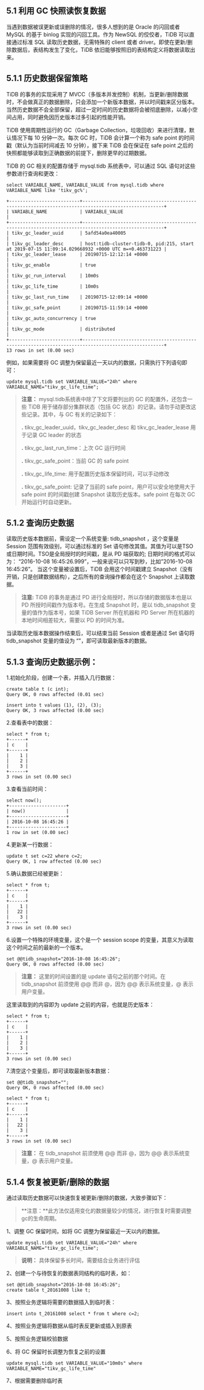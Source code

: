 ## 5.1 利用 GC 快照读恢复数据

当遇到数据被误更新或误删除的情况，很多人想到的是 Oracle 的闪回或者 MySQL 的基于 binlog 实现的闪回工具。作为 NewSQL 的佼佼者，TiDB 可以直接通过标准 SQL 读取历史数据，无需特殊的 client 或者 driver。即使在更新/删除数据后，表结构发生了变化，TiDB 依旧能够按照旧的表结构定义将数据读取出来。

## 5.1.1 历史数据保留策略

TiDB 的事务的实现采用了 MVCC（多版本并发控制）机制，当更新/删除数据时，不会做真正的数据删除，只会添加一个新版本数据，并以时间戳来区分版本。当然历史数据不会全部保留，超过一定时间的历史数据将会被彻底删除，以减小空间占用，同时避免因历史版本过多引起的性能开销。

TiDB 使用周期性运行的 GC（Garbage Collection，垃圾回收）来进行清理，默认情况下每 10 分钟一次。每次 GC 时，TiDB 会计算一个称为 safe point 的时间戳（默认为当前时间减去 10 分钟），接下来 TiDB 会在保证在 safe point 之后的快照都能够读取到正确数据的前提下，删除更早的过期数据。

TiDB 的 GC 相关的配置存储于 mysql.tidb 系统表中，可以通过 SQL 语句对这些参数进行查询和更改：

```
select VARIABLE_NAME, VARIABLE_VALUE from mysql.tidb where VARIABLE_NAME like 'tikv_gc%';

+--------------------------+----------------------------------------------------------------------------------------------------+
| VARIABLE_NAME            | VARIABLE_VALUE                                                                                     |
+--------------------------+----------------------------------------------------------------------------------------------------+
| tikv_gc_leader_uuid      | 5afd54a0ea40005                                                                                    |
| tikv_gc_leader_desc      | host:tidb-cluster-tidb-0, pid:215, start at 2019-07-15 11:09:14.029668932 +0000 UTC m=+0.463731223 |
| tikv_gc_leader_lease     | 20190715-12:12:14 +0000                                                                            |
| tikv_gc_enable           | true                                                                                               |
| tikv_gc_run_interval     | 10m0s                                                                                              |
| tikv_gc_life_time        | 10m0s                                                                                              |
| tikv_gc_last_run_time    | 20190715-12:09:14 +0000                                                                            |
| tikv_gc_safe_point       | 20190715-11:59:14 +0000                                                                            |
| tikv_gc_auto_concurrency | true                                                                                               |
| tikv_gc_mode             | distributed                                                                                        |
+--------------------------+----------------------------------------------------------------------------------------------------+
13 rows in set (0.00 sec)                                                                                      
```

例如，如果需要将 GC 调整为保留最近一天以内的数据，只需执行下列语句即可：

```
update mysql.tidb set VARIABLE_VALUE="24h" where VARIABLE_NAME="tikv_gc_life_time";
```

> **注意：** mysql.tidb系统表中除了下文将要列出的 GC 的配置外，还包含一些 TiDB 用于储存部分集群状态（包括 GC 状态）的记录。请勿手动更改这些记录。其中，与 GC 有关的记录如下：
>
> **.** tikv_gc_leader_uuid，tikv_gc_leader_desc 和 tikv_gc_leader_lease 用于记录 GC leader 的状态
>
> **.** tikv_gc_last_run_time：上次 GC 运行时间
>
> **.** tikv_gc_safe_point：当前 GC 的 safe point
>
> **.** tikv_gc_life_time: 用于配置历史版本保留时间，可以手动修改
>
> **.** tikv_gc_safe_point: 记录了当前的 safe point，用户可以安全地使用大于 safe point 的时间戳创建 Snapshot 读取历史版本。safe point 在每次 GC 开始运行时自动更新。

## 5.1.2 查询历史数据

读取历史版本数据前，需设定一个系统变量: tidb_snapshot ，这个变量是 Session 范围有效级别，可以通过标准的 Set 语句修改其值。其值为可以是TSO或日期时间。TSO是全局授时的时间戳，是从 PD 端获取的; 日期时间的格式可以为： “2016-10-08 16:45:26.999”，一般来说可以只写到秒，比如”2016-10-08 16:45:26”。 当这个变量被设置后，TiDB 会用这个时间戳建立 Snapshot（没有开销，只是创建数据结构），之后所有的查询操作都会在这个 Snapshot 上读取数据。

> **注意:** TiDB 的事务是通过 PD 进行全局授时，所以存储的数据版本也是以 PD 所授时间戳作为版本号。在生成 Snapshot 时，是以 tidb_snapshot 变量的值作为版本号，如果 TiDB Server 所在机器和 PD Server 所在机器的本地时间相差较大，需要以 PD 的时间为准。

当读取历史版本数据操作结束后，可以结束当前 Session 或者是通过 Set 语句将 tidb_snapshot 变量的值设为 “"，即可读取最新版本的数据。

## 5.1.3 查询历史数据示例：

1.初始化阶段，创建一个表，并插入几行数据：

```
create table t (c int);
Query OK, 0 rows affected (0.01 sec)

insert into t values (1), (2), (3);
Query OK, 3 rows affected (0.00 sec)
```

2.查看表中的数据：

```
select * from t;
+------+
| c    |
+------+
|    1 |
|    2 |
|    3 |
+------+
3 rows in set (0.00 sec)
```

3.查看当前时间：

```
select now();
+---------------------+
| now()               |
+---------------------+
| 2016-10-08 16:45:26 |
+---------------------+
1 row in set (0.00 sec)
```

4.更新某一行数据：

```
update t set c=22 where c=2;
Query OK, 1 row affected (0.00 sec)
```

5.确认数据已经被更新：

```
select * from t;
+------+
| c    |
+------+
|    1 |
|   22 |
|    3 |
+------+
3 rows in set (0.00 sec)
```

6.设置一个特殊的环境变量，这个是一个 session scope 的变量，其意义为读取这个时间之前的最新的一个版本。

```
set @@tidb_snapshot="2016-10-08 16:45:26";
Query OK, 0 rows affected (0.00 sec)
```

> **注意：** 这里的时间设置的是 update 语句之前的那个时间。在 tidb_snapshot 前须使用 @@ 而非 @，因为 @@ 表示系统变量，@ 表示用户变量。

这里读取到的内容即为 update 之前的内容，也就是历史版本：

```
select * from t;
+------+
| c    |
+------+
|    1 |
|    2 |
|    3 |
+------+
3 rows in set (0.00 sec)
```

7.清空这个变量后，即可读取最新版本数据：

```
set @@tidb_snapshot="";
Query OK, 0 rows affected (0.00 sec)

select * from t;
+------+
| c    |
+------+
|    1 |
|   22 |
|    3 |
+------+
3 rows in set (0.00 sec)
```

> **注意：** 在 tidb_snapshot 前须使用 @@ 而非 @，因为 @@ 表示系统变量，@ 表示用户变量。

## 5.1.4 恢复被更新/删除的数据

通过读取历史数据可以快速恢复被更新/删除的数据，大致步骤如下：

> **注意：**此方法仅适用变化的数据量较少的情况，进行恢复时需要调整gc的生命周期。

1、调整 GC 保留时间，如将 GC 调整为保留最近一天以内的数据。

```
update mysql.tidb set VARIABLE_VALUE="24h" where VARIABLE_NAME="tikv_gc_life_time";
```

> **说明：** 具体保留多长时间，需要结合业务进行评估


2、创建一个与待恢复的数据表同结构的临时表，如：

```
set @@tidb_snapshot="2016-10-08 16:45:26";
create table t_20161008 like t;
```

3、按照业务逻辑将需要的数据插入到临时表：

```
insert into t_20161008 select * from t where c=2;
```

4、按照业务逻辑将数据从临时表反更新或插入到原表

5、按照业务逻辑校验数据

6、将 GC 保留时长调整为恢复之前的设置

```
update mysql.tidb set VARIABLE_VALUE="10m0s" where VARIABLE_NAME="tikv_gc_life_time"
```

7、根据需要删除临时表
